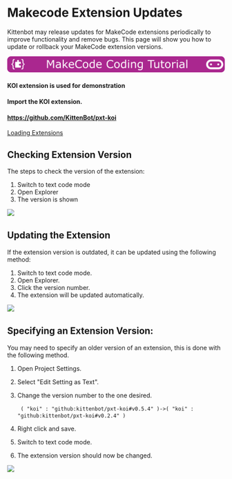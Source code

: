 # Makecode Extension Updates

Kittenbot may release updates for MakeCode extensions periodically to improve functionality and remove bugs. This page will show you how to update or rollback your MakeCode extension versions.

![](../functional_module/PWmodules/images/mcbanner.png)

#### KOI extension is used for demonstration

#### Import the KOI extension.

#### https://github.com/KittenBot/pxt-koi

[Loading Extensions](./powerBrickMC)

## Checking Extension Version

The steps to check the version of the extension:

1. Switch to text code mode
2. Open Explorer
3. The version is shown

![](./images/check.gif)

## Updating the Extension

If the extension version is outdated, it can be updated using the following method:

1. Switch to text code mode.
2. Open Explorer.
3. Click the version number.
4. The extension will be updated automatically.

![](./images/update.gif)

## Specifying an Extension Version:

You may need to specify an older version of an extension, this is done with the following method.

1. Open Project Settings.
2. Select "Edit Setting as Text".
3. Change the version number to the one desired.

        ( "koi" : "github:kittenbot/pxt-koi#v0.5.4" )->( "koi" : "github:kittenbot/pxt-koi#v0.2.4" )
    
4. Right click and save.
5. Switch to text code mode.
6. The extension version should now be changed.

![](./images/modify.gif)
